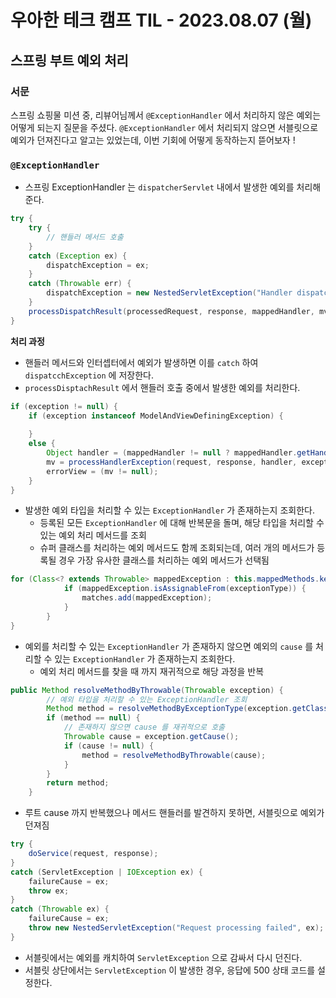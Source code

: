 # 우아한 테크 캠프 TIL - 2023.08.07 (월)

## 스프링 부트 예외 처리

### 서문
스프링 쇼핑물 미션 중, 리뷰어님께서 `@ExceptionHandler` 에서 처리하지 않은 예외는 어떻게 되는지 질문을 주셨다.
`@ExceptionHandler` 에서 처리되지 않으면 서블릿으로 예외가 던져진다고 알고는 있었는데, 이번 기회에 어떻게 동작하는지 뜯어보자 !

### `@ExceptionHandler`
- 스프링 ExceptionHandler 는 `dispatcherServlet` 내에서 발생한 예외를 처리해준다.
```java
try {
    try {
        // 핸들러 메서드 호출
	}
	catch (Exception ex) {
    	dispatchException = ex;
	}
	catch (Throwable err) {
    	dispatchException = new NestedServletException("Handler dispatch failed", err);
	}
	processDispatchResult(processedRequest, response, mappedHandler, mv, dispatchException);
}
```

**처리 과정**
- 핸들러 메서드와 인터셉터에서 예외가 발생하면 이를 `catch` 하여 `dispatcchException` 에 저장한다.
- `processDisptachResult` 에서 핸들러 호출 중에서 발생한 예외를 처리한다.
```java
if (exception != null) {
    if (exception instanceof ModelAndViewDefiningException) {
                
    }
    else {
        Object handler = (mappedHandler != null ? mappedHandler.getHandler() : null);
        mv = processHandlerException(request, response, handler, exception);
        errorView = (mv != null);
    }
}
```
- 발생한 예외 타입을 처리할 수 있는 `ExceptionHandler` 가 존재하는지 조회한다.
  - 등록된 모든 `ExceptionHandler` 에 대해 반복문을 돌며, 해당 타입을 처리할 수 있는 예외 처리 메서드를 조회
  - 슈퍼 클래스를 처리하는 예외 메서드도 함께 조회되는데, 여러 개의 메서드가 등록될 경우 가장 유사한 클래스를 처리하는 예외 메서드가 선택됨
```java
for (Class<? extends Throwable> mappedException : this.mappedMethods.keySet()) {
			if (mappedException.isAssignableFrom(exceptionType)) {
				matches.add(mappedException);
			}
		}
}
```
- 예외를 처리할 수 있는 `ExceptionHandler` 가 존재하지 않으면 예외의 `cause` 를 처리할 수 있는 `ExceptionHandler` 가 존재하는지 조회한다.
  - 예외 처리 메서드를 찾을 때 까지 재귀적으로 해당 과정을 반복
```java
public Method resolveMethodByThrowable(Throwable exception) {
    	// 예외 타입을 처리할 수 있는 ExceptionHandler 조회
		Method method = resolveMethodByExceptionType(exception.getClass());
		if (method == null) {
            // 존재하지 않으면 cause 를 재귀적으로 호출
			Throwable cause = exception.getCause();
			if (cause != null) {
				method = resolveMethodByThrowable(cause);
			}
		}
		return method;
	}
```
- 루트 cause 까지 반복했으나 메서드 핸들러를 발견하지 못하면, 서블릿으로 예외가 던져짐
```java
try {
    doService(request, response);
}
catch (ServletException | IOException ex) {
    failureCause = ex;
    throw ex;
}
catch (Throwable ex) {
    failureCause = ex;
    throw new NestedServletException("Request processing failed", ex);
}
```
- 서블릿에서는 예외를 캐치하여 `ServletException` 으로 감싸서 다시 던진다.
- 서블릿 상단에서는 `ServletException` 이 발생한 경우, 응답에 500 상태 코드를 설정한다.
